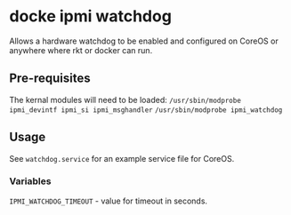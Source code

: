 # docke ipmi watchdog

Allows a hardware watchdog to be enabled and configured on CoreOS or anywhere
where rkt or docker can run.

## Pre-requisites

The kernal modules will need to be loaded:
`/usr/sbin/modprobe ipmi_devintf ipmi_si ipmi_msghandler`
`/usr/sbin/modprobe ipmi_watchdog`

## Usage

See `watchdog.service` for an example service file for CoreOS.

### Variables

`IPMI_WATCHDOG_TIMEOUT` - value for timeout in seconds.
